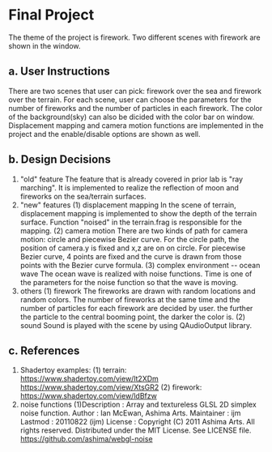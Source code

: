 # Final Project
The theme of the project is firework. Two different scenes with firework are shown in the window.

## a. User Instructions
There are two scenes that user can pick: firework over the sea and firework over the terrain. For each scene, user can choose the parameters for the number of fireworks and the number of particles in each firework. The color of the background(sky) can also be dicided with the color bar on window. Displacement mapping and camera motion functions are implemented in the project and the enable/disable options are shown as well.

## b. Design Decisions
1. "old" feature
The feature that is already covered in prior lab is "ray marching". It is implemented to realize the reflection of moon and fireworks on the sea/terrain surfaces.
2. "new" features
(1) displacement mapping
In the scene of terrain, displacement mapping is implemented to show the depth of the terrain surface. Function "noised" in the terrain.frag is responsible for the mapping.
(2) camera motion
There are two kinds of path for camera motion: circle and piecewise Bezier curve. For the circle path, the position of camera.y is fixed and x,z are on on circle. For piecewise Bezier curve, 4 points are fixed and the curve is drawn from those points with the Bezier curve formula.
(3) complex environment -- ocean wave
The ocean wave is realized with noise functions. Time is one of the parameters for the noise function so that the wave is moving.
3. others
(1) firework
The fireworks are drawn with random locations and random colors. The number of fireworks at the same time and the number of particles for each firework are decided by user. the further the particle to the central booming point, the darker the color is.
(2) sound
Sound is played with the scene by using QAudioOutput library.
## c. References
1. Shadertoy examples:
(1) terrain: 
https://www.shadertoy.com/view/lt2XDm
https://www.shadertoy.com/view/XtsGR2
(2) firework:
https://www.shadertoy.com/view/ldBfzw
2. noise functions
(1)Description : Array and textureless GLSL 2D simplex noise function.
        Author : Ian McEwan, Ashima Arts.
    Maintainer : ijm
       Lastmod : 20110822 (ijm)
       License : Copyright (C) 2011 Ashima Arts. All rights reserved.
                 Distributed under the MIT License. See LICENSE file.
                 https://github.com/ashima/webgl-noise

